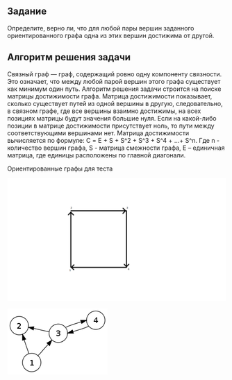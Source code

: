 ## Задание

Определите, верно ли, что для любой пары вершин заданного ориентированного графа одна из этих вершин достижима от другой.
	
## Алгоритм решения задачи

Связный граф — граф, содержащий ровно одну компоненту связности. Это означает, что между любой парой вершин этого графа существует как минимум один путь. Алгоритм решения задачи строится на поиске матрицы достижимости графа. Матрица достижимости показывает, сколько существует путей из одной вершины в другую, следовательно, в связном графе, где все вершины взаимно достижимы, на всех позициях матрицы будут значения большие нуля. Если на какой-либо позиции в матрице достижимости присутствует ноль, то пути между соответствующими вершинами нет. Матрица достижимости вычисляется по формуле: С = E + S + S^2  + S^3  + S^4  + ...+ S^n. Где n - количество вершин графа, S - матрица смежности графа, E – единичная матрица, где единицы расположены по главной диагонали.

Ориентированные графы для теста

![image](https://github.com/timi09/assets/blob/main/Algoritms/task7/1.png)

![image](https://github.com/timi09/assets/blob/main/Algoritms/task7/2.png)

